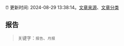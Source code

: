 :alarm_clock: 更新时间: 2024-08-29 13:38:14。[文章来源](/README.md)、[文章分类](/TAGS.md)

## 报告


> 关键字：`报告`、`月报`



